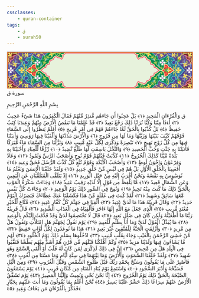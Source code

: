 ```yaml
---
cssclasses:
    - quran-container
tags:
    - ق
    - surah50
---
```

<div class="quran-container">
<span class="second-border"></span>
<span class="border"></span>
<div class="head-container">
<img src="https://raw.githubusercontent.com/LORDyyyyy/obsidian-the_quran_vault/main/src/webview/surah_head.png" height=100>
<div class="surah-name">
<span class="surah-name-fnt">سورة ق</span>
</div>
</div>
<div class="quran-content">
<div class="name-of-god"> <p> بِسْمِ اللَّهِ الرَّحْمَنِ الرَّحِيمِ </p></div>
<p>
<span class="sign" id="f1">ق وَالْقُرْءَانِ الْمَجِيدِ <span>﴿</span>١<span>﴾</span></span>
<span class="sign" id="f2">بَلْ عَجِبُوا أَن جَاءَهُم مُّنذِرٌ مِّنْهُمْ فَقَالَ الْكَفِرُونَ هَذَا شَىْءٌ عَجِيبٌ <span>﴿</span>٢<span>﴾</span></span>
<span class="sign" id="f3">أَءِذَا مِتْنَا وَكُنَّا تُرَابًا ذَلِكَ رَجْعٌ بَعِيدٌ <span>﴿</span>٣<span>﴾</span></span>
<span class="sign" id="f4">قَدْ عَلِمْنَا مَا تَنقُصُ الْأَرْضُ مِنْهُمْ وَعِندَنَا كِتَبٌ حَفِيظٌ <span>﴿</span>٤<span>﴾</span></span>
<span class="sign" id="f5">بَلْ كَذَّبُوا بِالْحَقِّ لَمَّا جَاءَهُمْ فَهُمْ فِى أَمْرٍ مَّرِيجٍ <span>﴿</span>٥<span>﴾</span></span>
<span class="sign" id="f6">أَفَلَمْ يَنظُرُوا إِلَى السَّمَاءِ فَوْقَهُمْ كَيْفَ بَنَيْنَهَا وَزَيَّنَّهَا وَمَا لَهَا مِن فُرُوجٍ <span>﴿</span>٦<span>﴾</span></span>
<span class="sign" id="f7">وَالْأَرْضَ مَدَدْنَهَا وَأَلْقَيْنَا فِيهَا رَوَسِىَ وَأَنبَتْنَا فِيهَا مِن كُلِّ زَوْجٍ بَهِيجٍ <span>﴿</span>٧<span>﴾</span></span>
<span class="sign" id="f8">تَبْصِرَةً وَذِكْرَى لِكُلِّ عَبْدٍ مُّنِيبٍ <span>﴿</span>٨<span>﴾</span></span>
<span class="sign" id="f9">وَنَزَّلْنَا مِنَ السَّمَاءِ مَاءً مُّبَرَكًا فَأَنبَتْنَا بِهِ جَنَّتٍ وَحَبَّ الْحَصِيدِ <span>﴿</span>٩<span>﴾</span></span>
<span class="sign" id="f10">وَالنَّخْلَ بَاسِقَتٍ لَّهَا طَلْعٌ نَّضِيدٌ <span>﴿</span>١۰<span>﴾</span></span>
<span class="sign" id="f11">رِّزْقًا لِّلْعِبَادِ وَأَحْيَيْنَا بِهِ بَلْدَةً مَّيْتًا كَذَلِكَ الْخُرُوجُ <span>﴿</span>١١<span>﴾</span></span>
<span class="sign" id="f12">كَذَّبَتْ قَبْلَهُمْ قَوْمُ نُوحٍ وَأَصْحَبُ الرَّسِّ وَثَمُودُ <span>﴿</span>١٢<span>﴾</span></span>
<span class="sign" id="f13">وَعَادٌ وَفِرْعَوْنُ وَإِخْوَنُ لُوطٍ <span>﴿</span>١٣<span>﴾</span></span>
<span class="sign" id="f14">وَأَصْحَبُ الْأَيْكَةِ وَقَوْمُ تُبَّعٍ كُلٌّ كَذَّبَ الرُّسُلَ فَحَقَّ وَعِيدِ <span>﴿</span>١٤<span>﴾</span></span>
<span class="sign" id="f15">أَفَعَيِينَا بِالْخَلْقِ الْأَوَّلِ بَلْ هُمْ فِى لَبْسٍ مِّنْ خَلْقٍ جَدِيدٍ <span>﴿</span>١٥<span>﴾</span></span>
<span class="sign" id="f16">وَلَقَدْ خَلَقْنَا الْإِنسَنَ وَنَعْلَمُ مَا تُوَسْوِسُ بِهِ نَفْسُهُ وَنَحْنُ أَقْرَبُ إِلَيْهِ مِنْ حَبْلِ الْوَرِيدِ <span>﴿</span>١٦<span>﴾</span></span>
<span class="sign" id="f17">إِذْ يَتَلَقَّى الْمُتَلَقِّيَانِ عَنِ الْيَمِينِ وَعَنِ الشِّمَالِ قَعِيدٌ <span>﴿</span>١٧<span>﴾</span></span>
<span class="sign" id="f18">مَّا يَلْفِظُ مِن قَوْلٍ إِلَّا لَدَيْهِ رَقِيبٌ عَتِيدٌ <span>﴿</span>١٨<span>﴾</span></span>
<span class="sign" id="f19">وَجَاءَتْ سَكْرَةُ الْمَوْتِ بِالْحَقِّ ذَلِكَ مَا كُنتَ مِنْهُ تَحِيدُ <span>﴿</span>١٩<span>﴾</span></span>
<span class="sign" id="f20">وَنُفِخَ فِى الصُّورِ ذَلِكَ يَوْمُ الْوَعِيدِ <span>﴿</span>٢۰<span>﴾</span></span>
<span class="sign" id="f21">وَجَاءَتْ كُلُّ نَفْسٍ مَّعَهَا سَائِقٌ وَشَهِيدٌ <span>﴿</span>٢١<span>﴾</span></span>
<span class="sign" id="f22">لَّقَدْ كُنتَ فِى غَفْلَةٍ مِّنْ هَذَا فَكَشَفْنَا عَنكَ غِطَاءَكَ فَبَصَرُكَ الْيَوْمَ حَدِيدٌ <span>﴿</span>٢٢<span>﴾</span></span>
<span class="sign" id="f23">وَقَالَ قَرِينُهُ هَذَا مَا لَدَىَّ عَتِيدٌ <span>﴿</span>٢٣<span>﴾</span></span>
<span class="sign" id="f24">أَلْقِيَا فِى جَهَنَّمَ كُلَّ كَفَّارٍ عَنِيدٍ <span>﴿</span>٢٤<span>﴾</span></span>
<span class="sign" id="f25">مَّنَّاعٍ لِّلْخَيْرِ مُعْتَدٍ مُّرِيبٍ <span>﴿</span>٢٥<span>﴾</span></span>
<span class="sign" id="f26">الَّذِى جَعَلَ مَعَ اللَّهِ إِلَهًا ءَاخَرَ فَأَلْقِيَاهُ فِى الْعَذَابِ الشَّدِيدِ <span>﴿</span>٢٦<span>﴾</span></span>
<span class="sign" id="f27">قَالَ قَرِينُهُ رَبَّنَا مَا أَطْغَيْتُهُ وَلَكِن كَانَ فِى ضَلَلٍ بَعِيدٍ <span>﴿</span>٢٧<span>﴾</span></span>
<span class="sign" id="f28">قَالَ لَا تَخْتَصِمُوا لَدَىَّ وَقَدْ قَدَّمْتُ إِلَيْكُم بِالْوَعِيدِ <span>﴿</span>٢٨<span>﴾</span></span>
<span class="sign" id="f29">مَا يُبَدَّلُ الْقَوْلُ لَدَىَّ وَمَا أَنَا بِظَلَّمٍ لِّلْعَبِيدِ <span>﴿</span>٢٩<span>﴾</span></span>
<span class="sign" id="f30">يَوْمَ نَقُولُ لِجَهَنَّمَ هَلِ امْتَلَأْتِ وَتَقُولُ هَلْ مِن مَّزِيدٍ <span>﴿</span>٣۰<span>﴾</span></span>
<span class="sign" id="f31">وَأُزْلِفَتِ الْجَنَّةُ لِلْمُتَّقِينَ غَيْرَ بَعِيدٍ <span>﴿</span>٣١<span>﴾</span></span>
<span class="sign" id="f32">هَذَا مَا تُوعَدُونَ لِكُلِّ أَوَّابٍ حَفِيظٍ <span>﴿</span>٣٢<span>﴾</span></span>
<span class="sign" id="f33">مَّنْ خَشِىَ الرَّحْمَنَ بِالْغَيْبِ وَجَاءَ بِقَلْبٍ مُّنِيبٍ <span>﴿</span>٣٣<span>﴾</span></span>
<span class="sign" id="f34">ادْخُلُوهَا بِسَلَمٍ ذَلِكَ يَوْمُ الْخُلُودِ <span>﴿</span>٣٤<span>﴾</span></span>
<span class="sign" id="f35">لَهُم مَّا يَشَاءُونَ فِيهَا وَلَدَيْنَا مَزِيدٌ <span>﴿</span>٣٥<span>﴾</span></span>
<span class="sign" id="f36">وَكَمْ أَهْلَكْنَا قَبْلَهُم مِّن قَرْنٍ هُمْ أَشَدُّ مِنْهُم بَطْشًا فَنَقَّبُوا فِى الْبِلَدِ هَلْ مِن مَّحِيصٍ <span>﴿</span>٣٦<span>﴾</span></span>
<span class="sign" id="f37">إِنَّ فِى ذَلِكَ لَذِكْرَى لِمَن كَانَ لَهُ قَلْبٌ أَوْ أَلْقَى السَّمْعَ وَهُوَ شَهِيدٌ <span>﴿</span>٣٧<span>﴾</span></span>
<span class="sign" id="f38">وَلَقَدْ خَلَقْنَا السَّمَوَتِ وَالْأَرْضَ وَمَا بَيْنَهُمَا فِى سِتَّةِ أَيَّامٍ وَمَا مَسَّنَا مِن لُّغُوبٍ <span>﴿</span>٣٨<span>﴾</span></span>
<span class="sign" id="f39">فَاصْبِرْ عَلَى مَا يَقُولُونَ وَسَبِّحْ بِحَمْدِ رَبِّكَ قَبْلَ طُلُوعِ الشَّمْسِ وَقَبْلَ الْغُرُوبِ <span>﴿</span>٣٩<span>﴾</span></span>
<span class="sign" id="f40">وَمِنَ الَّيْلِ فَسَبِّحْهُ وَأَدْبَرَ السُّجُودِ <span>﴿</span>٤۰<span>﴾</span></span>
<span class="sign" id="f41">وَاسْتَمِعْ يَوْمَ يُنَادِ الْمُنَادِ مِن مَّكَانٍ قَرِيبٍ <span>﴿</span>٤١<span>﴾</span></span>
<span class="sign" id="f42">يَوْمَ يَسْمَعُونَ الصَّيْحَةَ بِالْحَقِّ ذَلِكَ يَوْمُ الْخُرُوجِ <span>﴿</span>٤٢<span>﴾</span></span>
<span class="sign" id="f43">إِنَّا نَحْنُ نُحْىِ وَنُمِيتُ وَإِلَيْنَا الْمَصِيرُ <span>﴿</span>٤٣<span>﴾</span></span>
<span class="sign" id="f44">يَوْمَ تَشَقَّقُ الْأَرْضُ عَنْهُمْ سِرَاعًا ذَلِكَ حَشْرٌ عَلَيْنَا يَسِيرٌ <span>﴿</span>٤٤<span>﴾</span></span>
<span class="sign" id="f45">نَّحْنُ أَعْلَمُ بِمَا يَقُولُونَ وَمَا أَنتَ عَلَيْهِم بِجَبَّارٍ فَذَكِّرْ بِالْقُرْءَانِ مَن يَخَافُ وَعِيدِ <span>﴿</span>٤٥<span>﴾</span></span>

</p>
</div>
<span class="border" style="margin-top:25px;"></span>
<span class="second-border-bottom"></span>
</div>
